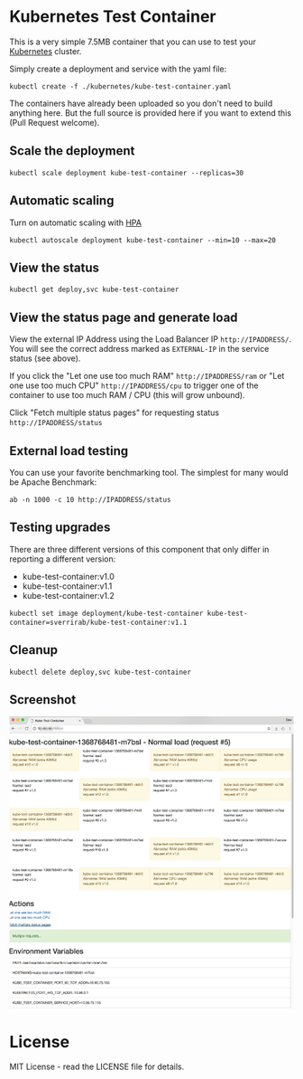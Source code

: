 # Kubernetes Test Container

This is a very simple 7.5MB container that you can use to test your [Kubernetes](https://kubernetes.io) cluster.

Simply create a deployment and service with the yaml file:

```
kubectl create -f ./kubernetes/kube-test-container.yaml
```

The containers have already been uploaded so you don't need to build anything here.  But the full 
source is provided here if you want to extend this (Pull Request welcome).

## Scale the deployment

```
kubectl scale deployment kube-test-container --replicas=30
```

## Automatic scaling

Turn on automatic scaling with [HPA](https://kubernetes.io/docs/user-guide/horizontal-pod-autoscaling/)

```
kubectl autoscale deployment kube-test-container --min=10 --max=20
```

## View the status

```
kubectl get deploy,svc kube-test-container
```

## View the status page and generate load

View the external IP Address using the Load Balancer IP `http://IPADDRESS/`.  You will see the correct address marked 
as `EXTERNAL-IP` in the service status (see above).

If you click the "Let one use too much RAM" `http://IPADDRESS/ram` or "Let one use too much CPU" `http://IPADDRESS/cpu`
to trigger one of the container to use too much RAM / CPU (this will grow unbound).  

Click "Fetch multiple status pages" for requesting status `http://IPADDRESS/status`

## External load testing

You can use your favorite benchmarking tool.  The simplest for many would be Apache Benchmark:


```
ab -n 1000 -c 10 http://IPADDRESS/status
```

## Testing upgrades

There are three different versions of this component that only differ in reporting a different version:

* kube-test-container:v1.0
* kube-test-container:v1.1
* kube-test-container:v1.2

```
kubectl set image deployment/kube-test-container kube-test-container=sverrirab/kube-test-container:v1.1
```

## Cleanup

```
kubectl delete deploy,svc kube-test-container
```

## Screenshot

![Screen Shot](./docs/screenshot.png "Kube-Test-Container in action")

# License

MIT License - read the LICENSE file for details.

